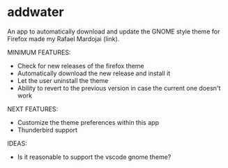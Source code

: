 # addwater

An app to automatically download and update the GNOME style theme for Firefox made my Rafael Mardojai (link).

MINIMUM FEATURES:
* Check for new releases of the firefox theme
* Automatically download the new release and install it
* Let the user uninstall the theme
* Ability to revert to the previous version in case the current one doesn't work

NEXT FEATURES:
* Customize the theme preferences within this app
* Thunderbird support

IDEAS:
* Is it reasonable to support the vscode gnome theme?
